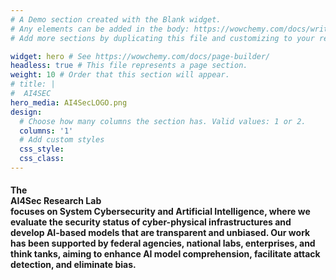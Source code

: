 ```yaml
---
# A Demo section created with the Blank widget.
# Any elements can be added in the body: https://wowchemy.com/docs/writing-markdown-latex/
# Add more sections by duplicating this file and customizing to your requirements.

widget: hero # See https://wowchemy.com/docs/page-builder/
headless: true # This file represents a page section.
weight: 10 # Order that this section will appear.
# title: |
#  AI4SEC
hero_media: AI4SecLOGO.png
design:
  # Choose how many columns the section has. Valid values: 1 or 2.
  columns: '1'
  # Add custom styles
  css_style:
  css_class:
---
```


<h4>
The <br>AI4Sec Research Lab</br> focuses on System Cybersecurity and Artificial Intelligence, where we evaluate the security status of cyber-physical infrastructures and develop AI-based models that are transparent and unbiased. Our work has been supported by federal agencies, national labs, enterprises, and think tanks, aiming to enhance AI model comprehension, facilitate attack detection, and eliminate bias.